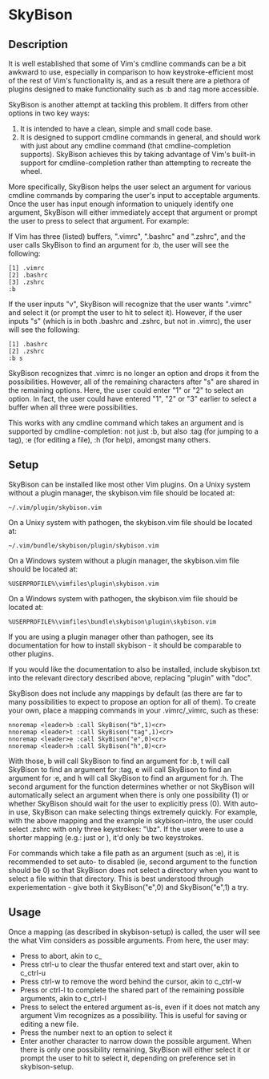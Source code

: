 SkyBison
========

Description
-----------

It is well established that some of Vim's cmdline commands can be a bit
awkward to use, especially in comparison to how keystroke-efficient most of
the rest of Vim's functionality is, and as a result there are a plethora of
plugins designed to make functionality such as :b and :tag more accessible.

SkyBison is another attempt at tackling this problem.  It differs from other
options in two key ways:
1. It is intended to have a clean, simple and small code base.
2. It is designed to support cmdline commands in general, and should work with
   just about any cmdline command (that cmdline-completion supports).
SkyBison achieves this by taking advantage of Vim's built-in support for
cmdline-completion rather than attempting to recreate the wheel.

More specifically, SkyBison helps the user select an argument for various
cmdline commands by comparing the user's input to acceptable arguments.  Once
the user has input enough information to uniquely identify one argument,
SkyBison will either immediately accept that argument or prompt the user to
press <cr> to select that argument.  For example:

If Vim has three (listed) buffers, ".vimrc", ".bashrc" and ".zshrc", and the
user calls SkyBison to find an argument for :b, the user will see the
following:

    [1] .vimrc
    [2] .bashrc
    [3] .zshrc
    :b 

If the user inputs "v", SkyBison will recognize that the user wants ".vimrc"
and select it (or prompt the user to hit <cr> to select it).  However, if the
user inputs "s" (which is in both .bashrc and .zshrc, but not in .vimrc), the
user will see the following:

    [1] .bashrc
    [2] .zshrc
    :b s

SkyBison recognizes that .vimrc is no longer an option and drops it from the
possibilities.  However, all of the remaining characters after "s" are shared
in the remaining options.  Here, the user could enter "1" or "2" to select an
option.  In fact, the user could have entered "1", "2" or "3" earlier to
select a buffer when all three were possibilities.

This works with any cmdline command which takes an argument and is supported
by cmdline-completion: not just :b, but also :tag (for jumping to a tag),
:e (for editing a file), :h (for help), amongst many others.

Setup
-----

SkyBison can be installed like most other Vim plugins.  On a Unixy system
without a plugin manager, the skybison.vim file should be located at:

    ~/.vim/plugin/skybison.vim

On a Unixy system with pathogen, the skybison.vim file should be located at:

    ~/.vim/bundle/skybison/plugin/skybison.vim

On a Windows system without a plugin manager, the skybison.vim file should be located at:

    %USERPROFILE%\vimfiles\plugin\skybison.vim

On a Windows system with pathogen, the skybison.vim file should be located at:

    %USERPROFILE%\vimfiles\bundle\skybison\plugin\skybison.vim

If you are using a plugin manager other than pathogen, see its documentation
for how to install skybison - it should be comparable to other plugins.

If you would like the documentation to also be installed, include skybison.txt
into the relevant directory described above, replacing "plugin" with "doc".

SkyBison does not include any mappings by default (as there are far to many
possibilities to expect to propose an option for all of them).  To create your
own, place a mapping commands in your .vimrc/_vimrc, such as these:

    nnoremap <leader>b :call SkyBison("b",1)<cr>
    nnoremap <leader>t :call SkyBison("tag",1)<cr>
    nnoremap <leader>e :call SkyBison("e",0)<cr>
    nnoremap <leader>h :call SkyBison("h",0)<cr>

With those, <leader>b will call SkyBison to find an argument for :b,
<leader>t will call SkyBison to find an argument for :tag, <leader>e will
call SkyBison to find an argument for :e, and <leader>h will call SkyBison
to find an argument for :h.  The second argument for the function determines
whether or not SkyBison will automatically select an argument when there is
only one possibility (1) or whether SkyBison should wait for the user to
explicitly press <cr> (0).  With auto-<cr> in use, SkyBison can make selecting
things extremely quickly.  For example, with the above mapping and the example
in skybison-intro, the user could select .zshrc with only three keystrokes:
"\bz".  If the user were to use a shorter mapping (e.g.: just <space> or
<cr>), it'd only be two keystrokes.

For commands which take a file path as an argument (such as :e), it is
recommended to set auto-<cr> to disabled (ie, second argument to the function
should be 0) so that SkyBison does not select a directory when you want to
select a file within that directory.  This is best understood through
experiementation - give both it SkyBison("e",0) and SkyBison("e",1) a try.

Usage
-----

Once a mapping (as described in skybison-setup) is called, the user will see
the what Vim considers as possible arguments.  From here, the user may:

- Press <esc> to abort, akin to c_<esc>
- Press ctrl-u to clear the thusfar entered text and start over, akin to
  c_ctrl-u
- Press ctrl-w to remove the word behind the cursor, akin to c_ctrl-w
- Press <tab> or ctrl-l to complete the shared part of the remaining possible
  arguments, akin to c_ctrl-l
- Press <cr> to select the entered argument as-is, even if it does not match
  any argument Vim recognizes as a possibility.  This is useful for saving or
  editing a new file.
- Press the number next to an option to select it
- Enter another character to narrow down the possible argument.  When there is
  only one possibility remaining, SkyBison will either select it or prompt the
  user to hit <cr> to select it, depending on preference set in
  skybison-setup.
